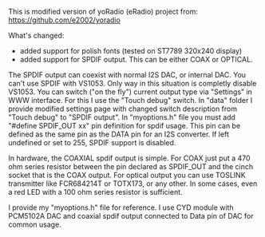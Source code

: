 This is modified version of yoRadio (eRadio) project from: https://github.com/e2002/yoradio

What's changed:
- added support for polish fonts (tested on ST7789 320x240 display)
- added support for SPDIF output. This can be either COAX or OPTICAL.

The SPDIF output can coexist with normal I2S DAC, or internal DAC. You can't use SPDIF with VS1053. Only way in this situation is completly disable VS1053.
You can switch ("on the fly") current output type via "Settings" in WWW interface. For this I use the "Touch debug" switch. 
In "data" folder I provide modified settings page with changed switch description from "Touch debug" to "SPDIF output".
In "myoptions.h" file you must add "#define SPDIF_OUT xx" pin definition for spdif usage. This pin can be defined as the same pin as the DATA pin for an I2S converter.
If left undefined or set to 255, SPDIF support is disabled.

In hardware, the COAXIAL spdif output is simple. For COAX just put a 470 ohm series resistor between the pin declared as SPDIF_OUT and the cinch socket that is the COAX output.
For optical output you can use TOSLINK transmitter like FCR684214T or TOTX173, or any other. In some cases, even a red LED with a 100 ohm series resistor is sufficient.

I provide my "myoptions.h" file for reference. I use CYD module with PCM5102A DAC and coaxial spdif output connected to Data pin of DAC for common usage.
